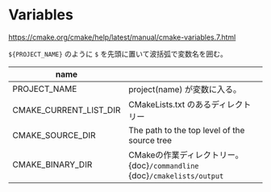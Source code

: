 # Variables

<https://cmake.org/cmake/help/latest/manual/cmake-variables.7.html>

`${PROJECT_NAME}` のように `$` を先頭に置いて波括弧で変数名を囲む。

| name                   |                                                                          |
|------------------------|--------------------------------------------------------------------------|
| PROJECT_NAME           | project(name) が変数に入る。                                             |
| CMAKE_CURRENT_LIST_DIR | CMakeLists.txt のあるディレクトリー                                      |
| CMAKE_SOURCE_DIR       | The path to the top level of the source tree                             |
| CMAKE_BINARY_DIR       | CMakeの作業ディレクトリー。{doc}`/commandline` {doc}`/cmakelists/output` |

